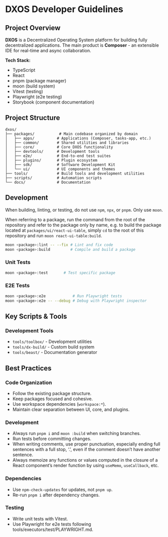 # DXOS Developer Guidelines

## Project Overview

**DXOS** is a Decentralized Operating System platform for building fully decentralized applications. The main product is **Composer** - an extensible IDE for real-time and async collaboration.

**Tech Stack:**
- TypeScript
- React
- pnpm (package manager)
- moon (build system)
- Vitest (testing)
- Playwright (e2e testing)
- Storybook (component documentation)

## Project Structure

```
dxos/
├── packages/           # Main codebase organized by domain
│   ├── apps/          # Applications (Composer, tasks-app, etc.)
│   ├── common/        # Shared utilities and libraries
│   ├── core/          # Core DXOS functionality
│   ├── devtools/      # Development tools
│   ├── e2e/           # End-to-end test suites
│   ├── plugins/       # Plugin ecosystem
│   ├── sdk/           # Software Development Kit
│   └── ui/            # UI components and themes
├── tools/             # Build tools and development utilities
├── scripts/           # Automation scripts
└── docs/              # Documentation
```

## Development

When building, linting, or testing, do not use `npm`, `npx`, or `pnpm`. Only use `moon`.

When referring to a package, run the command from the root of the repository and refer to the package only by name, e.g. to build the package located at `packages/ui/react-ui-table`, simply `cd` to the root of this repository and run `moon react-ui-table:build`.

```bash
moon <package>:lint -- --fix # Lint and fix code
moon <package>:build         # Compile and build a package
```

### Unit Tests
```bash
moon <package>:test       # Test specific package
```

### E2E Tests
```bash
moon <package>:e2e            # Run Playwright tests
moon <package>:e2e -- --debug # Debug with Playwright inspector
```

## Key Scripts & Tools

### Development Tools
- `tools/toolbox/` - Development utilities
- `tools/dx-build/` - Custom build system
- `tools/beast/` - Documentation generator

## Best Practices

### Code Organization
- Follow the existing package structure.
- Keep packages focused and cohesive.
- Use workspace dependencies (`workspace:*`).
- Maintain clear separation between UI, core, and plugins.

### Development
- Always run `pnpm i` and `moon :build` when switching branches.
- Run tests before committing changes.
- When writing comments, use proper punctuation, especially ending full sentences with a full stop, ‘.’, even if the comment doesn’t have another sentence.
- Always memoize any functions or values computed in the closure of a React component’s render function by using `useMemo`, `useCallback`, etc.

### Dependencies
- Use `npm-check-updates` for updates, not `pnpm up`.
- Re-run `pnpm i` after dependency changes.

### Testing
- Write unit tests with Vitest.
- Use Playwright for e2e tests following tools/executors/test/PLAYWRIGHT.md.
